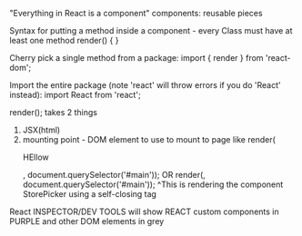 "Everything in React is a component"
components: reusable pieces

Syntax for putting a method inside a component - every Class must have at least one method
  render() {
  }

Cherry pick a single method from a package:
import { render } from 'react-dom';

Import the entire package (note 'react' will throw errors if you do 'React' instead):
import React from 'react';

render();
takes 2 things
1) JSX(html)
2) mounting point - DOM element to use to mount to page
like
render(<p>HEllow</p>, document.querySelector('#main'));
OR
render(<StorePicker/>, document.querySelector('#main'));
^This is rendering the component StorePicker using a self-closing tag

React INSPECTOR/DEV TOOLS will show REACT custom components in PURPLE and other DOM elements in grey